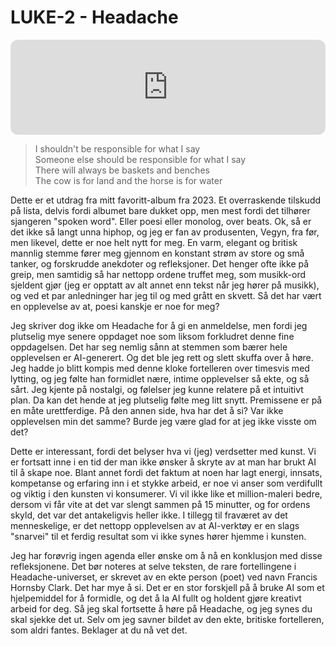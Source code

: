 # LUKE-2 - Headache

<iframe style="border-radius:12px" src="https://open.spotify.com/embed/track/3omdHDf6LTJVnHDUKS9kN7?utm_source=generator" width="100%" height="152" frameBorder="0" allowfullscreen="" allow="autoplay; clipboard-write; encrypted-media; fullscreen; picture-in-picture" loading="lazy"></iframe>

> I shouldn't be responsible for what I say<br>
> Someone else should be responsible for what I say<br>
> There will always be baskets and benches<br>
> The cow is for land and the horse is for water<br>

Dette er et utdrag fra mitt favoritt-album fra 2023. Et overraskende tilskudd på lista, delvis fordi albumet bare dukket opp, men mest fordi det tilhører sjangeren "spoken word". Eller poesi eller monolog, over beats. Ok, så er det ikke så langt unna hiphop, og jeg er fan av produsenten, Vegyn, fra før, men likevel, dette er noe helt nytt for meg. En varm, elegant og britisk mannlig stemme fører meg gjennom en konstant strøm av store og små tanker, og forskrudde anekdoter og refleksjoner. Det henger ofte ikke på greip, men samtidig så har nettopp ordene truffet meg, som musikk-ord sjeldent gjør (jeg er opptatt av alt annet enn tekst når jeg hører på musikk), og ved et par anledninger har jeg til og med grått en skvett. Så det har vært en opplevelse av at, poesi kanskje er noe for meg?

Jeg skriver dog ikke om Headache for å gi en anmeldelse, men fordi jeg plutselig mye senere oppdaget noe som liksom forkludret denne fine oppdagelsen. Det har seg nemlig sånn at stemmen som bærer hele opplevelsen er AI-generert. Og det ble jeg rett og slett skuffa over å høre. Jeg hadde jo blitt kompis med denne kloke fortelleren over timesvis med lytting, og jeg følte han formidlet nære, intime opplevelser så ekte, og så sårt. Jeg kjente på nostalgi, og følelser jeg kunne relatere på et intuitivt plan. Da kan det hende at jeg plutselig følte meg litt snytt. Premissene er på en måte urettferdige. På den annen side, hva har det å si? Var ikke opplevelsen min det samme? Burde jeg være glad for at jeg ikke visste om det?

Dette er interessant, fordi det belyser hva vi (jeg) verdsetter med kunst. Vi er fortsatt inne i en tid der man ikke ønsker å skryte av at man har brukt AI til å skape noe. Blant annet fordi det faktum at noen har lagt energi, innsats, kompetanse og erfaring inn i et stykke arbeid, er noe vi anser som verdifullt og viktig i den kunsten vi konsumerer. Vi vil ikke like et million-maleri bedre, dersom vi får vite at det var slengt sammen på 15 minutter, og for ordens skyld, det var det antakeligvis heller ikke. I tillegg til fraværet av det menneskelige,  er det nettopp opplevelsen av at AI-verktøy er en slags "snarvei" til et ferdig resultat som vi ikke synes hører hjemme i kunsten.

Jeg har forøvrig ingen agenda eller ønske om å nå en konklusjon med disse refleksjonene. Det bør noteres at selve teksten, de rare fortellingene i Headache-universet, er skrevet av en ekte person (poet) ved navn Francis Hornsby Clark. Det har mye å si. Det er en stor forskjell på å bruke AI som et hjelpemiddel for å formidle, og det å la AI fullt og holdent gjøre kreativt arbeid for deg. Så jeg skal fortsette å høre på Headache, og jeg synes du skal sjekke det ut. Selv om jeg savner bildet av den ekte, britiske fortelleren, som aldri fantes. Beklager at du nå vet det.
